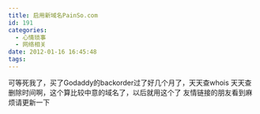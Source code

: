 ```yaml
---
title: 启用新域名PainSo.com
id: 191
categories:
  - 心情琐事
  - 网络相关
date: 2012-01-16 16:45:48
tags:
---
```


可等死我了，买了Godaddy的backorder过了好几个月了，天天查whois 天天查删除时间啊，这个算比较中意的域名了，以后就用这个了 友情链接的朋友看到麻烦请更新一下